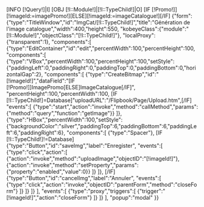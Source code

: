 [INFO [!Query!]|I]
[OBJ [!I::Module!]|[!I::TypeChild!]|O]
[IF [!Promo!]][!imageId:=imagePromo!][ELSE][!imageId:=imageCatalogue!][/IF]
{"form":{"type":"TitleWindow","id":"ImgCat/[!I::TypeChild!]","title":"Génération de l'image catalogue","width":400,"height":550,
"kobeyeClass":{"module":"[!I::Module!]","objectClass":"[!I::TypeChild!]"},
"localProxy":{"transparent":1},
"components":[
	{"type":"EditContainer","id":"edit","percentWidth":100,"percentHeight":100,
	"components":[
		{"type":"VBox","percentWidth":100,"percentHeight":100,"setStyle":{"paddingLeft":0,"paddingRight":0,"paddingTop":0,"paddingBottom":0,"horizontalGap":2},
		"components":[
			{"type":"CreateBitmap","id":"[!imageId!]","dataField":"[IF [!Promo!]]ImagePromo[ELSE]ImageCatalogue[/IF]",
			"percentHeight":100,"percentWidth":100,
			[IF [!I::TypeChild!]=Database]"uploadURL":"/Flipbook/Page/Upload.htm",[/IF]
			"events":[
				{"type":"start","action":"invoke","method":"callMethod","params":{"method":"query","function":"getImage"}}
			]},
			{"type":"HBox","percentWidth":100,"setStyle":{"backgroundColor":"silver","paddingTop":6,"paddingBottom":6,"paddingLeft":6,"paddingRight":6},
			"components":[
				{"type":"Spacer"},
				[IF [!I::TypeChild!]!=Database]
					{"type":"Button","id":"saveImg","label":"Enregister",
					"events":[
						{"type":"click","action":[
							{"action":"invoke","method":"uploadImage","objectID":"[!imageId!]"},
							{"action":"invoke","method":"setProperty","params":{"property":"enabled","value":0}}
						]}
					]},
				[/IF]
				{"type":"Button","id":"cancelImg","label":"Annuler",
				"events":[
					{"type":"click","action":"invoke","objectID":"parentForm","method":"closeForm"}
				]}
			]}
		]}
	],
	"events":[
		{"type":"proxy","triggers":[
			{"trigger":"[!imageId!]","action":"closeForm"}
		]}
	]}
],
"popup":"modal"
}}
